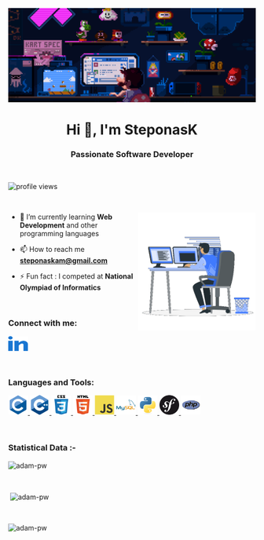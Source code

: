 <img position="top" align="center" src="README-images/animation-banner.gif">  
<h1 align="center">Hi 👋, I'm SteponasK</h1>
<h3 align="center">Passionate Software Developer</h3>

<br>

<p align="left"> <img src="https://komarev.com/ghpvc/?username=steponask&label=Profile%20views&color=0e75b6&style=for-the-badge&color=blue" alt="profile views" /> </p>

<br>

<p><img align="right" src="README-images/animation.gif" alt="animation" width="240" height="240"></p>

<div align="left">

- 🌱 I’m currently learning __Web Development__ and other programming languages

- 📫 How to reach me **steponaskam@gmail.com**

- ⚡ Fun fact : I competed at __National Olympiad of Informatics__
</div>
<br>

<h3 align="left">Connect with me:</h3>
<p align="left">
  <a href="https://www.linkedin.com/in/steponas-kaminskas/" target="blank"><img align="center"
      src="README-images/linked-in-alt.svg"
      alt="linkedin" height="30" width="40" /></a>
</p>
<br>

<h3 align="left">Languages and Tools:</h3>
<p align="left">  <a href="https://www.cprogramming.com/" target="_blank"
    rel="noreferrer"> <img src="README-images/c-original.svg"
      alt="c" width="40" height="40" /> </a>
  <a href="https://www.w3schools.com/cpp/" target="_blank" rel="noreferrer">
    <img src="README-images/cplusplus-original.svg"
      alt="cplusplus" width="40" height="40" /> </a>
 <a href="https://www.w3schools.com/css/" target="_blank"
    rel="noreferrer"> <img
      src="README-images/css3-original-wordmark.svg" alt="css3"
      width="40" height="40" /> </a>
 <a href="https://www.w3.org/html/" target="_blank"     rel="noreferrer"> <img
      src="README-images/html5-original-wordmark.svg"
      alt="html5" width="40" height="40" /> </a>
 <a href="https://developer.mozilla.org/en-US/docs/Web/JavaScript" target="_blank"
    rel="noreferrer"> <img
      src="README-images/javascript-original.svg"
      alt="javascript" width="40" height="40" /> </a>
<a href="https://www.mysql.com/" target="_blank" rel="noreferrer"> <img
      src="README-images/mysql-original-wordmark.svg"
      alt="mysql" width="40" height="40" /> </a> </a> 
   <a href="https://www.python.org" target="_blank" rel="noreferrer"> <img
      src="README-images/python-original.svg" alt="python"
      width="40" height="40" /> </a>
    <a href="https://symfony.com/" target="_blank" rel="noreferrer"> <img
      src="README-images/symfony-alt.svg" alt="symfony"
      width="40" height="40" /> </a>
      <a href="https://www.php.net/" target="_blank" rel="noreferrer"> <img
      src="README-images/php-logo.svg" alt="php"
      width="40" height="40" /> </a>
      </p>


<br>

<h3>Statistical Data :-</h3>
<p><img align="center"
    src="https://github-readme-stats.vercel.app/api/top-langs?username=steponask&show_icons=true&locale=en&bg_color=0d1117&text_color=ffffff&layout=compact"
    alt="adam-pw" 
    bg_color=#808080/></p>

<br>

<p>&nbsp;<img align="center" src="https://github-readme-stats.vercel.app/api?username=steponask&show_icons=true&locale=en&bg_color=0d1117&text_color=ffffff&repo=convoychat"
    alt="adam-pw" /></p>

<br>

<p><img align="center" src="https://github-readme-streak-stats.herokuapp.com/?user=steponask&theme=dark&background=0d1117&date_format=M%20j%5B%2C%20Y%5D" alt="adam-pw" /></p>
    